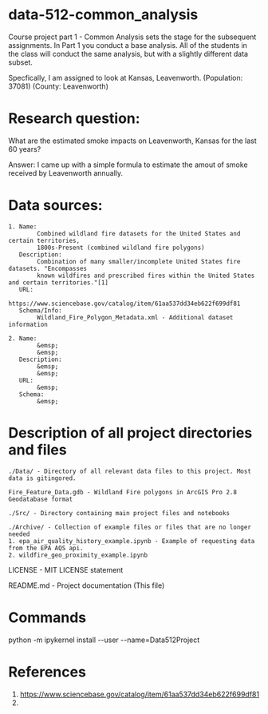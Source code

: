 # data-512-common_analysis
Course project part 1 - Common Analysis sets the stage for the subsequent  
 assignments. In Part 1 you conduct a base analysis. All of the students in  
 the class will conduct the same analysis, but with a slightly different data subset.  

Specfically, I am assigned to look at Kansas, Leavenworth. 
(Population: 37081)
(County: Leavenworth)

# Research question:
What are the estimated smoke impacts on Leavenworth, Kansas for the last 60 years?

Answer: I came up with a simple formula to estimate the amout of smoke received by Leavenworth annually.


# Data sources:
```
1. Name:  
        Combined wildland fire datasets for the United States and certain territories,   
        1800s-Present (combined wildland fire polygons)    
   Description:  
        Combination of many smaller/incomplete United States fire datasets. "Encompasses  
        known wildfires and prescribed fires within the United States and certain territories."[1]  
   URL:  
        https://www.sciencebase.gov/catalog/item/61aa537dd34eb622f699df81    
   Schema/Info:     
        Wildland_Fire_Polygon_Metadata.xml - Additional dataset information
```
```
2. Name:  
        &emsp;
        &emsp;
   Description:  
        &emsp;
        &emsp;
   URL:  
        &emsp;
   Schema:   
        &emsp; 
```

# Description of all project directories and files

```
./Data/ - Directory of all relevant data files to this project. Most data is gitingored.   

Fire_Feature_Data.gdb - Wildland Fire polygons in ArcGIS Pro 2.8 Geodatabase format

```

```
./Src/ - Directory containing main project files and notebooks
```

```
./Archive/ - Collection of example files or files that are no longer needed
1. epa_air_quality_history_example.ipynb - Example of requesting data from the EPA AQS api. 
2. wildfire_geo_proximity_example.ipynb  
```

LICENSE - MIT LICENSE statement

README.md - Project documentation (This file)

# Commands
python -m ipykernel install --user --name=Data512Project


# References
1. https://www.sciencebase.gov/catalog/item/61aa537dd34eb622f699df81 
2. 